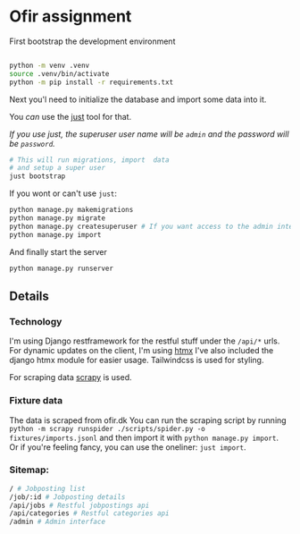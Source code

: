 # Ofir assignment


First bootstrap the development environment

```bash

python -m venv .venv
source .venv/bin/activate
python -m pip install -r requirements.txt


```

Next you'l need to initialize the database
and import some data into it.

You _can_ use the [just](https://github.com/casey/just) tool for that.

_If you use just, the superuser user name will be `admin` and the password will be `password`._

```bash
# This will run migrations, import  data 
# and setup a super user
just bootstrap
```

If you wont or can't use ```just```:

```bash
python manage.py makemigrations
python manage.py migrate
python manage.py createsuperuser # If you want access to the admin interface
python manage.py import
```

And finally start the server

```bash
python manage.py runserver
```

## Details

### Technology
I'm using Django restframework for the restful stuff under the `/api/*` urls.
For dynamic updates on the client, I'm using [htmx](https://htmx.org/)
I've also included the django htmx module for easier usage.
Tailwindcss is used for styling.

For scraping data [scrapy](https://scrapy.org/) is used.

### Fixture data
The data is scraped from ofir.dk
You can run the scraping script by running ```python -m scrapy runspider ./scripts/spider.py -o fixtures/imports.jsonl``` and then import it with ```python manage.py import```.  
Or if you're feeling fancy, you can use the oneliner: ```just import```.

### Sitemap:

```bash
/ # Jobposting list
/job/:id # Jobposting details
/api/jobs # Restful jobpostings api
/api/categories # Restful categories api
/admin # Admin interface

```